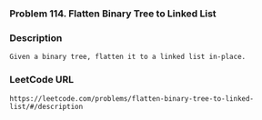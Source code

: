 ### Problem 114. Flatten Binary Tree to Linked List

### Description 
	Given a binary tree, flatten it to a linked list in-place.

### LeetCode URL 
	https://leetcode.com/problems/flatten-binary-tree-to-linked-list/#/description
